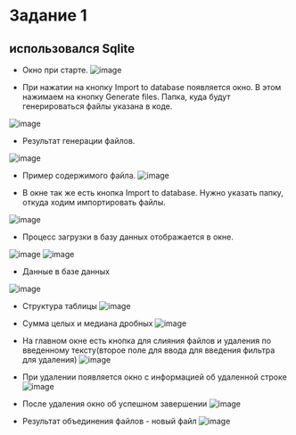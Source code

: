 # Задание 1
## использовался Sqlite
- Окно при старте. 
![image](images/2023-08-10_18-00-49.png)

- При нажатии на кнопку Import to database появляется окно. В этом нажимаем на кнопку Generate files. Папка, куда будут генерироваться файлы указана в коде.

![image](images/2023-08-10_17-59-59.png)

- Результат генерации файлов.

![image](images/2023-08-10_18-00-35.png)

- Пример содержимого файла.
![image](images/2023-08-10_18-00-49.png)

- В окне так же есть кнопка Import to database. Нужно указать папку, откуда ходим импортировать файлы.

![image](images/2023-08-10_18-01-27.png)

- Процесс загрузки в базу данных отображается в окне.

![image](images/2023-08-10_18-01-37.png)
![image](images/2023-08-10_18-30-09.png)

- Данные в базе данных 

![image](images/2023-08-10_18-34-24.png)

- Структура таблицы
![image](images/2023-08-10_18-34-40.png)

- Сумма целых и медиана дробных
![image](images/2023-08-10_18-37-20.png)

- На главном окне есть кнопка для слияния файлов и удаления по введенному тексту(второе поле для ввода для введения фильтра для удаления)
![image](images/2023-08-10_18-35-50.png)

- При удалении появляется окно с информацией об удаленной строке
![image](images/2023-08-10_18-36-03.png)

- После удаления окно об успешном завершении
![image](images/2023-08-10_18-36-37.png)

- Результат объединения файлов - новый файл
![image](images/2023-08-10_18-37-56.png)